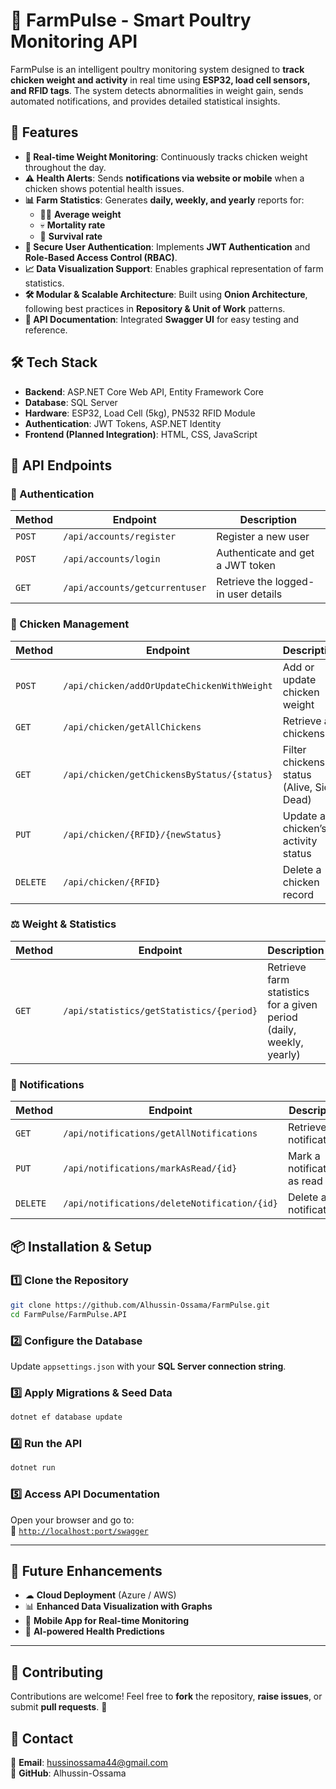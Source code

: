 # 🐔 FarmPulse - Smart Poultry Monitoring API

FarmPulse is an intelligent poultry monitoring system designed to **track chicken weight and activity** in real time using **ESP32, load cell sensors, and RFID tags**. The system detects abnormalities in weight gain, sends automated notifications, and provides detailed statistical insights.

## 🚀 Features

- **📡 Real-time Weight Monitoring**: Continuously tracks chicken weight throughout the day.
- **⚠️ Health Alerts**: Sends **notifications via website or mobile** when a chicken shows potential health issues.
- **📊 Farm Statistics**: Generates **daily, weekly, and yearly** reports for:
  - 🏋️‍♂️ **Average weight**
  - 💀 **Mortality rate**
  - 🐔 **Survival rate**
- **🔑 Secure User Authentication**: Implements **JWT Authentication** and **Role-Based Access Control (RBAC)**.
- **📈 Data Visualization Support**: Enables graphical representation of farm statistics.
- **🛠️ Modular & Scalable Architecture**: Built using **Onion Architecture**, following best practices in **Repository & Unit of Work** patterns.
- **📝 API Documentation**: Integrated **Swagger UI** for easy testing and reference.

## 🛠️ Tech Stack

- **Backend**: ASP.NET Core Web API, Entity Framework Core
- **Database**: SQL Server
- **Hardware**: ESP32, Load Cell (5kg), PN532 RFID Module
- **Authentication**: JWT Tokens, ASP.NET Identity
- **Frontend (Planned Integration)**: HTML, CSS, JavaScript

## 📜 API Endpoints

### 🔐 Authentication
| Method | Endpoint | Description |
|--------|---------|-------------|
| `POST` | `/api/accounts/register` | Register a new user |
| `POST` | `/api/accounts/login` | Authenticate and get a JWT token |
| `GET`  | `/api/accounts/getcurrentuser` | Retrieve the logged-in user details |

### 🐔 Chicken Management
| Method | Endpoint | Description |
|--------|---------|-------------|
| `POST` | `/api/chicken/addOrUpdateChickenWithWeight` | Add or update chicken weight |
| `GET`  | `/api/chicken/getAllChickens` | Retrieve all chickens |
| `GET`  | `/api/chicken/getChickensByStatus/{status}` | Filter chickens by status (Alive, Sick, Dead) |
| `PUT`  | `/api/chicken/{RFID}/{newStatus}` | Update a chicken’s activity status |
| `DELETE` | `/api/chicken/{RFID}` | Delete a chicken record |

### ⚖️ Weight & Statistics
| Method | Endpoint | Description |
|--------|---------|-------------|
| `GET`  | `/api/statistics/getStatistics/{period}` | Retrieve farm statistics for a given period (daily, weekly, yearly) |

### 🔔 Notifications
| Method | Endpoint | Description |
|--------|---------|-------------|
| `GET`  | `/api/notifications/getAllNotifications` | Retrieve all notifications |
| `PUT`  | `/api/notifications/markAsRead/{id}` | Mark a notification as read |
| `DELETE` | `/api/notifications/deleteNotification/{id}` | Delete a notification |

## 📦 Installation & Setup

### 1️⃣ Clone the Repository  
```sh
git clone https://github.com/Alhussin-Ossama/FarmPulse.git
cd FarmPulse/FarmPulse.API
```

### 2️⃣ Configure the Database  
Update `appsettings.json` with your **SQL Server connection string**.

### 3️⃣ Apply Migrations & Seed Data  
```sh
dotnet ef database update
```

### 4️⃣ Run the API  
```sh
dotnet run
```

### 5️⃣ Access API Documentation  
Open your browser and go to:  
🔗 [`http://localhost:port/swagger`](http://localhost:port/swagger)

---

## 🔮 Future Enhancements  
- ☁ **Cloud Deployment** (Azure / AWS)  
- 📊 **Enhanced Data Visualization with Graphs**  
- 📱 **Mobile App for Real-time Monitoring**  
- 🤖 **AI-powered Health Predictions**  

---

## 🤝 Contributing  
Contributions are welcome! Feel free to **fork** the repository, **raise issues**, or submit **pull requests**. 🚀  

## 📧 Contact  
📩 **Email**: [hussinossama44@gmail.com](mailto:hussinossama44@gmail.com)  
🔗 **GitHub**: Alhussin-Ossama

